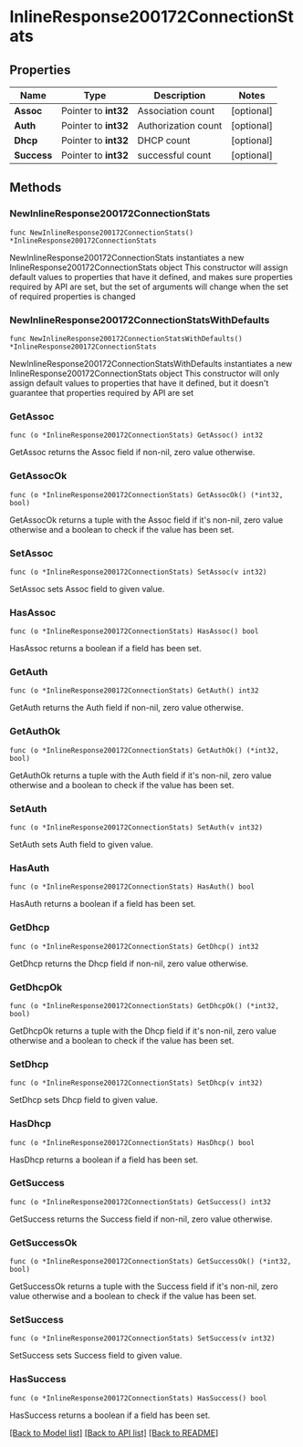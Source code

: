 # InlineResponse200172ConnectionStats

## Properties

Name | Type | Description | Notes
------------ | ------------- | ------------- | -------------
**Assoc** | Pointer to **int32** | Association count | [optional] 
**Auth** | Pointer to **int32** | Authorization count | [optional] 
**Dhcp** | Pointer to **int32** | DHCP count | [optional] 
**Success** | Pointer to **int32** | successful count | [optional] 

## Methods

### NewInlineResponse200172ConnectionStats

`func NewInlineResponse200172ConnectionStats() *InlineResponse200172ConnectionStats`

NewInlineResponse200172ConnectionStats instantiates a new InlineResponse200172ConnectionStats object
This constructor will assign default values to properties that have it defined,
and makes sure properties required by API are set, but the set of arguments
will change when the set of required properties is changed

### NewInlineResponse200172ConnectionStatsWithDefaults

`func NewInlineResponse200172ConnectionStatsWithDefaults() *InlineResponse200172ConnectionStats`

NewInlineResponse200172ConnectionStatsWithDefaults instantiates a new InlineResponse200172ConnectionStats object
This constructor will only assign default values to properties that have it defined,
but it doesn't guarantee that properties required by API are set

### GetAssoc

`func (o *InlineResponse200172ConnectionStats) GetAssoc() int32`

GetAssoc returns the Assoc field if non-nil, zero value otherwise.

### GetAssocOk

`func (o *InlineResponse200172ConnectionStats) GetAssocOk() (*int32, bool)`

GetAssocOk returns a tuple with the Assoc field if it's non-nil, zero value otherwise
and a boolean to check if the value has been set.

### SetAssoc

`func (o *InlineResponse200172ConnectionStats) SetAssoc(v int32)`

SetAssoc sets Assoc field to given value.

### HasAssoc

`func (o *InlineResponse200172ConnectionStats) HasAssoc() bool`

HasAssoc returns a boolean if a field has been set.

### GetAuth

`func (o *InlineResponse200172ConnectionStats) GetAuth() int32`

GetAuth returns the Auth field if non-nil, zero value otherwise.

### GetAuthOk

`func (o *InlineResponse200172ConnectionStats) GetAuthOk() (*int32, bool)`

GetAuthOk returns a tuple with the Auth field if it's non-nil, zero value otherwise
and a boolean to check if the value has been set.

### SetAuth

`func (o *InlineResponse200172ConnectionStats) SetAuth(v int32)`

SetAuth sets Auth field to given value.

### HasAuth

`func (o *InlineResponse200172ConnectionStats) HasAuth() bool`

HasAuth returns a boolean if a field has been set.

### GetDhcp

`func (o *InlineResponse200172ConnectionStats) GetDhcp() int32`

GetDhcp returns the Dhcp field if non-nil, zero value otherwise.

### GetDhcpOk

`func (o *InlineResponse200172ConnectionStats) GetDhcpOk() (*int32, bool)`

GetDhcpOk returns a tuple with the Dhcp field if it's non-nil, zero value otherwise
and a boolean to check if the value has been set.

### SetDhcp

`func (o *InlineResponse200172ConnectionStats) SetDhcp(v int32)`

SetDhcp sets Dhcp field to given value.

### HasDhcp

`func (o *InlineResponse200172ConnectionStats) HasDhcp() bool`

HasDhcp returns a boolean if a field has been set.

### GetSuccess

`func (o *InlineResponse200172ConnectionStats) GetSuccess() int32`

GetSuccess returns the Success field if non-nil, zero value otherwise.

### GetSuccessOk

`func (o *InlineResponse200172ConnectionStats) GetSuccessOk() (*int32, bool)`

GetSuccessOk returns a tuple with the Success field if it's non-nil, zero value otherwise
and a boolean to check if the value has been set.

### SetSuccess

`func (o *InlineResponse200172ConnectionStats) SetSuccess(v int32)`

SetSuccess sets Success field to given value.

### HasSuccess

`func (o *InlineResponse200172ConnectionStats) HasSuccess() bool`

HasSuccess returns a boolean if a field has been set.


[[Back to Model list]](../README.md#documentation-for-models) [[Back to API list]](../README.md#documentation-for-api-endpoints) [[Back to README]](../README.md)



